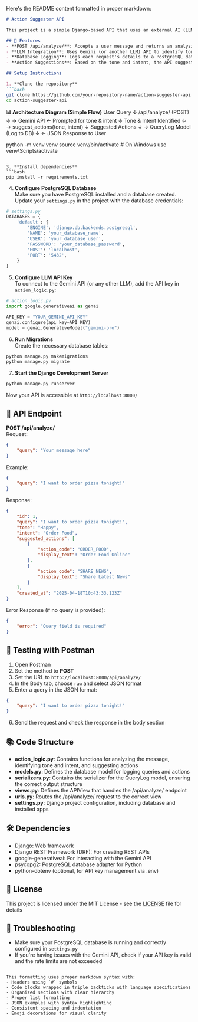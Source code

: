 Here's the README content formatted in proper markdown:

```markdown
# Action Suggester API

This project is a simple Django-based API that uses an external AI (LLM, such as Gemini API) to analyze the tone and intent of a user's message and suggests relevant actions. The results, including the query, tone, intent, and suggested actions, are logged to a PostgreSQL database.

## 🚀 Features
- **POST /api/analyze/**: Accepts a user message and returns an analysis of the tone and intent along with suggested actions
- **LLM Integration**: Uses Gemini (or another LLM) API to identify tone and intent
- **Database Logging**: Logs each request's details to a PostgreSQL database
- **Action Suggestions**: Based on the tone and intent, the API suggests up to 3 predefined actions

## Setup Instructions

1. **Clone the repository**
```bash
git clone https://github.com/your-repository-name/action-suggester-api.git
cd action-suggester-api
```
**📊 Architecture Diagram (Simple Flow)**
User Query
   ↓
/api/analyze/ (POST)
   ↓
→ Gemini API ← Prompted for tone & intent
   ↓
Tone & Intent Identified
   ↓
→ suggest_actions(tone, intent)
   ↓
Suggested Actions
   ↓
→ QueryLog Model (Log to DB)
   ↓
← JSON Response to User


 
python -m venv venv
source venv/bin/activate  # On Windows use venv\Scripts\activate
```

3. **Install dependencies**
```bash
pip install -r requirements.txt
```

4. **Configure PostgreSQL Database**  
Make sure you have PostgreSQL installed and a database created. Update your `settings.py` in the project with the database credentials:

```python
# settings.py
DATABASES = {
    'default': {
        'ENGINE': 'django.db.backends.postgresql',
        'NAME': 'your_database_name',
        'USER': 'your_database_user',
        'PASSWORD': 'your_database_password',
        'HOST': 'localhost',
        'PORT': '5432',
    }
}
```

5. **Configure LLM API Key**  
To connect to the Gemini API (or any other LLM), add the API key in `action_logic.py`:

```python
# action_logic.py
import google.generativeai as genai

API_KEY = "YOUR_GEMINI_API_KEY"
genai.configure(api_key=API_KEY)
model = genai.GenerativeModel("gemini-pro")
```

6. **Run Migrations**  
Create the necessary database tables:
```bash
python manage.py makemigrations
python manage.py migrate
```

7. **Start the Django Development Server**
```bash
python manage.py runserver
```
Now your API is accessible at `http://localhost:8000/`

## 📡 API Endpoint

**POST /api/analyze/**  
Request:
```json
{
    "query": "Your message here"
}
```

Example:
```json
{
    "query": "I want to order pizza tonight!"
}
```

Response:
```json
{
    "id": 1,
    "query": "I want to order pizza tonight!",
    "tone": "Happy",
    "intent": "Order Food",
    "suggested_actions": [
        {
            "action_code": "ORDER_FOOD",
            "display_text": "Order Food Online"
        },
        {
            "action_code": "SHARE_NEWS",
            "display_text": "Share Latest News"
        }
    ],
    "created_at": "2025-04-18T10:43:33.123Z"
}
```

Error Response (if no query is provided):
```json
{
    "error": "Query field is required"
}
```

## 🧪 Testing with Postman
1. Open Postman
2. Set the method to **POST**
3. Set the URL to `http://localhost:8000/api/analyze/`
4. In the Body tab, choose `raw` and select JSON format
5. Enter a query in the JSON format:
```json
{
    "query": "I want to order pizza tonight!"
}
```
6. Send the request and check the response in the body section

## 📚 Code Structure
- **action_logic.py**: Contains functions for analyzing the message, identifying tone and intent, and suggesting actions
- **models.py**: Defines the database model for logging queries and actions
- **serializers.py**: Contains the serializer for the QueryLog model, ensuring the correct output structure
- **views.py**: Defines the APIView that handles the /api/analyze/ endpoint
- **urls.py**: Routes the /api/analyze/ request to the correct view
- **settings.py**: Django project configuration, including database and installed apps

## 🛠️ Dependencies
- Django: Web framework
- Django REST Framework (DRF): For creating REST APIs
- google-generativeai: For interacting with the Gemini API
- psycopg2: PostgreSQL database adapter for Python
- python-dotenv (optional, for API key management via .env)

## 🎉 License
This project is licensed under the MIT License - see the [LICENSE](LICENSE) file for details

## 🚀 Troubleshooting
- Make sure your PostgreSQL database is running and correctly configured in `settings.py`
- If you're having issues with the Gemini API, check if your API key is valid and the rate limits are not exceeded
```

This formatting uses proper markdown syntax with:
- Headers using `#` symbols
- Code blocks wrapped in triple backticks with language specifications
- Organized sections with clear hierarchy
- Proper list formatting
- JSON examples with syntax highlighting
- Consistent spacing and indentation
- Emoji decorations for visual clarity
